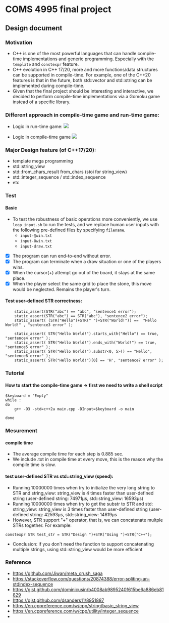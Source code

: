# COMS 4995 final project

## Design document
### Motivation
- C++ is one of the most powerful languages that can handle compile-time implementations and generic programming. Especially with the `template` and `constexpr` feature.
- C++ evolution in C++ 17/20, more and more functions/data structures can be supported in compile-time. For example, one of the C++20 features is that in the future, both std::vector and std::string can be implemented during compile-time.
- Given that the final project should be interesting and interactive, we decided to perform compile-time implementations via a Gomoku game instead of a specific library.

### Different approach in compile-time game and run-time game:
- Logic in run-time game:
![](https://i.imgur.com/xvw3Gyw.png)

- Logic in compile-time game
![](https://i.imgur.com/2fttCp9.png)

### Major Design feature (of C++17/20):
- template mega programming
- std::string_view 
- std::from_chars_result from_chars (stoi for string_view)
- std::integer_sequence / std::index_sequence
- etc


### Test
#### Basic
- To test the robustness of basic operations more conveniently, we use `loop_input.sh` to run the tests, and we replace human user inputs with the following pre-defined files by specifying `filename`.
    - `input-@win.txt`
    - `input-Owin.txt`
    - `input-draw.txt`
- [x] The program can run end-to-end without error.
- [X] The program can terminate when a draw situation or one of the players wins.
- [X] When the cursor(+) attempt go out of the board, it stays at the same place.
- [X] When the player select the same grid to place the stone, this move would be neglected. Remains the player's turn.

#### Test user-defined STR correctness:
```=
    static_assert(STR("abc") == "abc", "sentence1 error");
    static_assert(STR("abc") == STR("abc"), "sentence2 error");
    static_assert( (STR("Hello")+STR(" ")+STR("World!")) ==  "Hello World!" , "sentence3 error" );

    static_assert( STR("Hello World!").starts_with("Hello") == true, "sentence4 error" );
    static_assert( STR("Hello World!").ends_with("World!") == true, "sentence5 error" );
    static_assert( STR("Hello World!").substr<0, 5>() == "Hello", "sentence6 error" );
    static_assert( STR("Hello World!")[0] == 'H', "sentence7 error" );
```


### Tutorial
#### How to start the compile-time game -> first we need to write a shell script
```=
$keyboard = "Empty"
while :
do
    g++ -O3 -std=c++2a main.cpp -DInput=$keyboard -o main

done
```

### Mesurement
#### compile time
- The average compile time for each step is 0.885 sec.
- We include .txt in compile time at every move, this is the reason why the compile time is slow.

#### test user-defined STR vs std::string_view (speed):
- Running 10000000 times when try to initialize the very long string to STR and string_view: string_view is 4 times faster than user-defined string
(user-defined string: 74971µs, std::string_view: 16593µs)
- Running 10000000 times when try to get the substr to STR and std: string_view: string_view is 3 times faster than user-defined string
(user-defined string: 42593µs, std::string_view: 14619µs
- However, STR support "+" operator, that is, we can concatenate multple STRs together. For example:
```=
constexpr STR test_str = STR("Design ")+STR("Using ")+STR("C++");
```
- Conclusion: if you don't need the function to support concatenating multiple strings, using std::string_view would be more efficient

### Reference
- https://github.com/Jiwan/meta_crush_saga
- https://stackoverflow.com/questions/20874388/error-spliting-an-stdindex-sequence
- https://gist.github.com/dominicusin/b4008ab9895240f615be6a886eb81829
- https://gist.github.com/dsanders11/8951887
- https://en.cppreference.com/w/cpp/string/basic_string_view
- https://en.cppreference.com/w/cpp/utility/integer_sequence
- 
